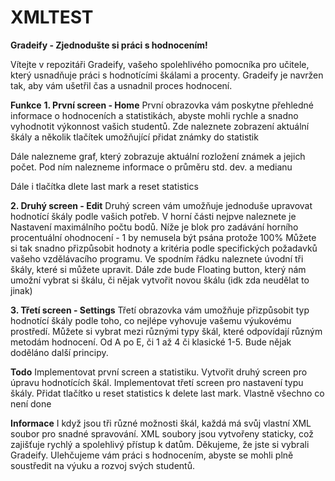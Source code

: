 # XMLTEST
**Gradeify - Zjednodušte si práci s hodnocením!**

Vítejte v repozitáři Gradeify, vašeho spolehlivého pomocníka pro učitele,
který usnadňuje práci s hodnotícími škálami a procenty. Gradeify je navržen tak, 
aby vám ušetřil čas a usnadnil proces hodnocení.

**Funkce**
**1. První screen - Home**
 První obrazovka vám poskytne přehledné informace o hodnoceních a statistikách, abyste mohli rychle a snadno vyhodnotit výkonnost vašich studentů.
 Zde naleznete zobrazení aktuální škály a několik tlačítek umožňující přidat známky do statistik

 Dále nalezneme graf, který zobrazuje aktuální rozložení známek a jejich počet.
 Pod ním nalezneme informace o průměru std. dev. a medianu

 Dále i tlačítka dlete last mark a reset statistics

**2. Druhý screen - Edit**
 Druhý screen vám umožňuje jednoduše upravovat hodnotící škály podle vašich potřeb.
 V horní části nejpve naleznete je Nastavení maximálního počtu bodů. 
 Níže je blok pro zadávání horního procentuální ohodnocení - 1 by nemusela být psána protože 100%
 Můžete si tak  snadno přizpůsobit hodnoty a kritéria podle specifických požadavků vašeho vzdělávacího programu.
 Ve spodním řádku naleznete úvodní tři škály, které si můžete upravit.
 Dále zde bude Floating button, který nám umožní vybrat si škálu, či nějak vytvořit novou škálu (idk zda neudělat to jinak)

**3. Třetí screen - Settings**
 Třetí obrazovka vám umožňuje přizpůsobit typ hodnotící škály podle toho, co nejlépe vyhovuje vašemu výukovému prostředí.
 Můžete si vybrat mezi různými typy škál, které odpovídají různým metodám hodnocení. Od A po E, či 1 až 4 či klasické 1-5.
 Bude nějak doděláno další principy.

**Todo**
 Implementovat první screen a statistiku.
 Vytvořit druhý screen pro úpravu hodnotících škál.
 Implementovat třetí screen pro nastavení typu škály.
 Přidat tlačítko u reset statistics k delete last mark.
 Vlastně všechno co není done

**Informace**
 I když jsou tři různé možnosti škál, každá má svůj vlastní XML soubor pro snadné spravování.
 XML soubory jsou vytvořeny staticky, což zajišťuje rychlý a spolehlivý přístup k datům.
 Děkujeme, že jste si vybrali Gradeify. Ulehčujeme vám práci s hodnocením, abyste se mohli plně soustředit na výuku a rozvoj svých studentů.

